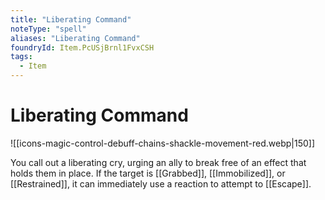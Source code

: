 ```yaml
---
title: "Liberating Command"
noteType: "spell"
aliases: "Liberating Command"
foundryId: Item.PcUSjBrnl1FvxCSH
tags:
  - Item
---
```


# Liberating Command
![[icons-magic-control-debuff-chains-shackle-movement-red.webp|150]]

You call out a liberating cry, urging an ally to break free of an effect that holds them in place. If the target is [[Grabbed]], [[Immobilized]], or [[Restrained]], it can immediately use a reaction to attempt to [[Escape]].
